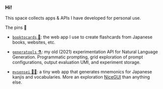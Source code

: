 ### Hi!

This space collects apps & APIs I have developed for personal use.

The pins 📍
* [`booktocards` 📖](https://github.com/xavierfontaine/booktocards): the web app I use to create flashcards from Japanese books, websites, etc. 

* [`generatools` ⚗️](https://github.com/xavierfontaine/generatools): my old (2021) experimentation API for Natural Language Generation.
Programmatic prompting, grid exploration of prompt configurations, output evaluation UMI, and
experiment storage.

* [`mysensei` 👩‍🏫](https://github.com/xavierfontaine/mysensei): a tiny web app that generates mnemonics for Japanese kanjis and vocabularies. More an exploration [NiceGUI](https://nicegui.io/) than anything else.

<!--
**xavierfontaine/xavierfontaine** is a ✨ _special_ ✨ repository because its `README.md` (this file) appears on your GitHub profile.

Here are some ideas to get you started:

- 🔭 I’m currently working on ...
- 🌱 I’m currently learning ...
- 👯 I’m looking to collaborate on ...
- 🤔 I’m looking for help with ...
- 💬 Ask me about ...
- 📫 How to reach me: ...
- 😄 Pronouns: ...
- ⚡ Fun fact: ...
-->
